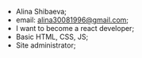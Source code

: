 - Alina Shibaeva;
- email: alina30081996@gmail.com;
- I want to become a react developer;
- Basic HTML, CSS, JS;
- Site administrator;
